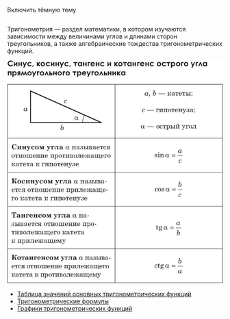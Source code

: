 <style type="text/css">
 .theme-dark {
  background: black;
  color: white;
}

.theme-light {
  background: white;
  color: black;
}
</style>
<body id="main">
<p id="select" onclick="darkLight()" style="cursor: help;">Включить тёмную тему</p>
<p style="font-size: 2em;" Справочник по тригонометрии></p>
<p>Тригонометрия — раздел математики, в котором изучаются зависимости между величинами углов и длинами сторон треугольников, а также алгебраические тождества тригонометрических функций.</p>

 <p><img src="img/111.jpg"></p>
<ul>
<li class="masthead__menu-item"> <a href="https://cvtqwert.github.io/TrigoChit/page1.html">Таблица значений основных тригонометрических функций</a> </li>
<li class="masthead__menu-item">          <a href="https://cvtqwert.github.io/TrigoChit/page2.html">Тригонометрические формулы</a> </li>
 <li class="masthead__menu-item">         <a href="https://cvtqwert.github.io/TrigoChit/page3.html">Графики тригонометрических функций</a> </li>
        
</ul>

</body>
<script type="text/javascript" src="dark.js"></script>

